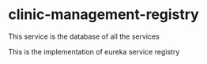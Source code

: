 # clinic-management-registry
This service is the database of all the services

This is the implementation of eureka service registry 
